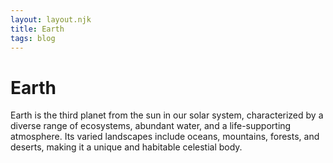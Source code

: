```yaml
---
layout: layout.njk
title: Earth
tags: blog
---
```

# Earth
Earth is the third planet from the sun in our solar system, characterized by a diverse range of ecosystems, abundant water, and a life-supporting atmosphere. Its varied landscapes include oceans, mountains, forests, and deserts, making it a unique and habitable celestial body.

